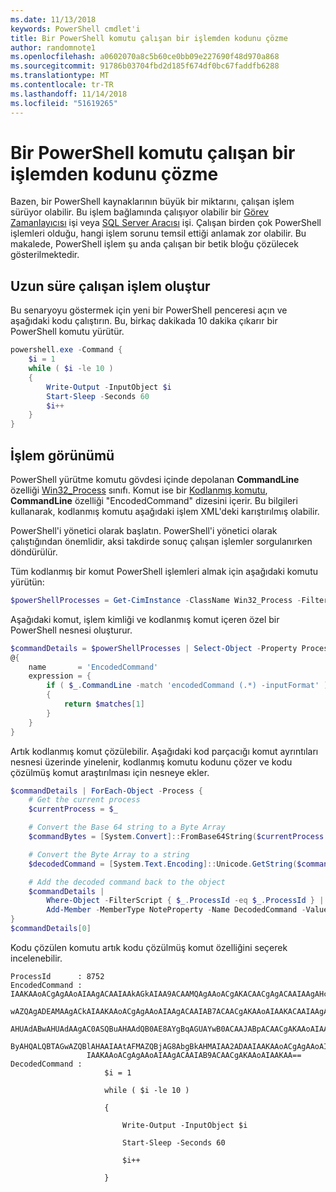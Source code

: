 ```yaml
---
ms.date: 11/13/2018
keywords: PowerShell cmdlet'i
title: Bir PowerShell komutu çalışan bir işlemden kodunu çözme
author: randomnote1
ms.openlocfilehash: a0602070a8c5b60ce0bb09e227690f48d970a868
ms.sourcegitcommit: 91786b03704fbd2d185f674df0bc67faddfb6288
ms.translationtype: MT
ms.contentlocale: tr-TR
ms.lasthandoff: 11/14/2018
ms.locfileid: "51619265"
---
```

# <a name="decode-a-powershell-command-from-a-running-process"></a>Bir PowerShell komutu çalışan bir işlemden kodunu çözme

Bazen, bir PowerShell kaynaklarının büyük bir miktarını, çalışan işlem sürüyor olabilir.
Bu işlem bağlamında çalışıyor olabilir bir [Görev Zamanlayıcısı][] işi veya [SQL Server Aracısı][] işi. Çalışan birden çok PowerShell işlemleri olduğu, hangi işlem sorunu temsil ettiği anlamak zor olabilir. Bu makalede, PowerShell işlem şu anda çalışan bir betik bloğu çözülecek gösterilmektedir.

## <a name="create-a-long-running-process"></a>Uzun süre çalışan işlem oluştur

Bu senaryoyu göstermek için yeni bir PowerShell penceresi açın ve aşağıdaki kodu çalıştırın. Bu, birkaç dakikada 10 dakika çıkarır bir PowerShell komutu yürütür.

```powershell
powershell.exe -Command {
    $i = 1
    while ( $i -le 10 )
    {
        Write-Output -InputObject $i
        Start-Sleep -Seconds 60
        $i++
    }
}
```

## <a name="view-the-process"></a>İşlem görünümü

PowerShell yürütme komutu gövdesi içinde depolanan **CommandLine** özelliği [Win32_Process][] sınıfı. Komut ise bir [Kodlanmış komutu][], **CommandLine** özelliği "EncodedCommand" dizesini içerir. Bu bilgileri kullanarak, kodlanmış komutu aşağıdaki işlem XML'deki karıştırılmış olabilir.

PowerShell'i yönetici olarak başlatın. PowerShell'i yönetici olarak çalıştığından önemlidir, aksi takdirde sonuç çalışan işlemler sorgulanırken döndürülür.

Tüm kodlanmış bir komut PowerShell işlemleri almak için aşağıdaki komutu yürütün:

```powershell
$powerShellProcesses = Get-CimInstance -ClassName Win32_Process -Filter 'CommandLine LIKE "%EncodedCommand%"'
```

Aşağıdaki komut, işlem kimliği ve kodlanmış komut içeren özel bir PowerShell nesnesi oluşturur.

```powershell
$commandDetails = $powerShellProcesses | Select-Object -Property ProcessId,
@{
    name       = 'EncodedCommand'
    expression = {
        if ( $_.CommandLine -match 'encodedCommand (.*) -inputFormat' )
        {
            return $matches[1]
        }
    }
}
```

Artık kodlanmış komut çözülebilir. Aşağıdaki kod parçacığı komut ayrıntıları nesnesi üzerinde yinelenir, kodlanmış komutu kodunu çözer ve kodu çözülmüş komut araştırılması için nesneye ekler.

```powershell
$commandDetails | ForEach-Object -Process {
    # Get the current process
    $currentProcess = $_

    # Convert the Base 64 string to a Byte Array
    $commandBytes = [System.Convert]::FromBase64String($currentProcess.EncodedCommand)

    # Convert the Byte Array to a string
    $decodedCommand = [System.Text.Encoding]::Unicode.GetString($commandBytes)

    # Add the decoded command back to the object
    $commandDetails |
        Where-Object -FilterScript { $_.ProcessId -eq $_.ProcessId } |
        Add-Member -MemberType NoteProperty -Name DecodedCommand -Value $decodedCommand
}
$commandDetails[0]
```

Kodu çözülen komutu artık kodu çözülmüş komut özelliğini seçerek incelenebilir.

```output
ProcessId      : 8752
EncodedCommand : IAAKAAoACgAgAAoAIAAgACAAIAAkAGkAIAA9ACAAMQAgAAoACgAKACAACgAgACAAIAAgAHcAaABpAGwAZQAgACgAIAAkAGkAIAAtAG
                 wAZQAgADEAMAAgACkAIAAKAAoACgAgAAoAIAAgACAAIAB7ACAACgAKAAoAIAAKACAAIAAgACAAIAAgACAAIABXAHIAaQB0AGUALQBP
                 AHUAdABwAHUAdAAgAC0ASQBuAHAAdQB0AE8AYgBqAGUAYwB0ACAAJABpACAACgAKAAoAIAAKACAAIAAgACAAIAAgACAAIABTAHQAYQ
                 ByAHQALQBTAGwAZQBlAHAAIAAtAFMAZQBjAG8AbgBkAHMAIAA2ADAAIAAKAAoACgAgAAoAIAAgACAAIAAgACAAIAAgACQAaQArACsA
                 IAAKAAoACgAgAAoAIAAgACAAIAB9ACAACgAKAAoAIAAKAA==
DecodedCommand :
                     $i = 1

                     while ( $i -le 10 )

                     {

                         Write-Output -InputObject $i

                         Start-Sleep -Seconds 60

                         $i++

                     }
```

[Görev Zamanlayıcısı]: /windows/desktop/TaskSchd/task-scheduler-start-page
[SQL Server Aracısı]: /sql/ssms/agent/sql-server-agent
[Win32_Process]: /windows/desktop/CIMWin32Prov/win32-process
[Kodlanmış komutu]: /powershell/scripting/core-powershell/console/powershell.exe-command-line-help#-encodedcommand-
